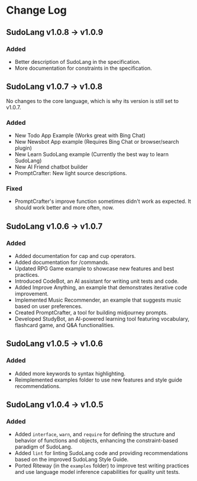 # Change Log

## SudoLang v1.0.8 -> v1.0.9

### Added

- Better description of SudoLang in the specification.
- More documentation for constraints in the specification.

## SudoLang v1.0.7 -> v1.0.8

No changes to the core language, which is why its version is still set to v1.0.7.

### Added

- New Todo App Example (Works great with Bing Chat)
- New Newsbot App example (Requires Bing Chat or browser/search plugin)
- New Learn SudoLang example (Currently the best way to learn SudoLang)
- New AI Friend chatbot builder
- PromptCrafter: New light source descriptions.

### Fixed

- PromptCrafter's improve function sometimes didn't work as expected. It should work better and more often, now.

## SudoLang v1.0.6 -> v1.0.7

### Added

- Added documentation for cap and cup operators.
- Added documentation for /commands.
- Updated RPG Game example to showcase new features and best practices.
- Introduced CodeBot, an AI assistant for writing unit tests and code.
- Added Improve Anything, an example that demonstrates iterative code improvement.
- Implemented Music Recommender, an example that suggests music based on user preferences.
- Created PromptCrafter, a tool for building midjourney prompts.
- Developed StudyBot, an AI-powered learning tool featuring vocabulary, flashcard game, and Q&A functionalities.

## SudoLang v1.0.5 -> v1.0.6

### Added

- Added more keywords to syntax highlighting.
- Reimplemented examples folder to use new features and style guide recommendations.

## SudoLang v1.0.4 -> v1.0.5

### Added

- Added `interface`, `warn`, and `require` for defining the structure and behavior of functions and objects, enhancing the constraint-based paradigm of SudoLang.
- Added `lint` for linting SudoLang code and providing recommendations based on the improved SudoLang Style Guide.
- Ported Riteway (in the `examples` folder) to improve test writing practices and use language model inference capabilities for quality unit tests.
